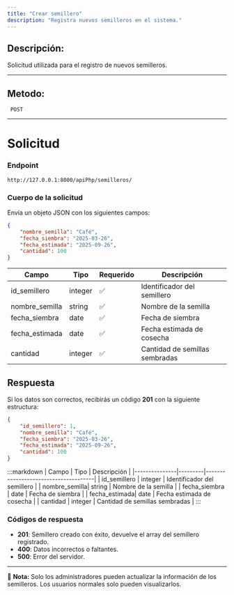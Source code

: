 ```yaml
---
title: "Crear semillero"
description: "Registra nuevos semilleros en el sistema."
---
```


## Descripción:
Solicitud utilizada para el registro de nuevos semilleros.

---

## Metodo: 
```
 POST
```
---

# **Solicitud**

### **Endpoint**
```
http://127.0.0.1:8000/apiPhp/semilleros/
```

### **Cuerpo de la solicitud**
Envía un objeto JSON con los siguientes campos:

```json
{
    "nombre_semilla": "Café",
    "fecha_siembra": "2025-03-26",
    "fecha_estimada": "2025-09-26",
    "cantidad": 100
}
```

| Campo          | Tipo    | Requerido | Descripción                          |
|---------------|---------|-----------|--------------------------------------|
| id_semillero  | integer | ✅        | Identificador del semillero         |
| nombre_semilla| string  | ✅        | Nombre de la semilla                |
| fecha_siembra | date    | ✅        | Fecha de siembra                    |
| fecha_estimada| date    | ✅        | Fecha estimada de cosecha           |
| cantidad      | integer | ✅        | Cantidad de semillas sembradas      |

## **Respuesta**

Si los datos son correctos, recibirás un código **201** con la siguiente estructura:

```json
{
    "id_semillero": 1,
    "nombre_semilla": "Café",
    "fecha_siembra": "2025-03-26",
    "fecha_estimada": "2025-09-26",
    "cantidad": 100
}
```

:::markdown
| Campo          | Tipo    | Descripción                          |
|---------------|---------|--------------------------------------|
| id_semillero  | integer | Identificador del semillero         |
| nombre_semilla| string  | Nombre de la semilla                |
| fecha_siembra | date    | Fecha de siembra                    |
| fecha_estimada| date    | Fecha estimada de cosecha           |
| cantidad      | integer | Cantidad de semillas sembradas      |
:::

### **Códigos de respuesta**
- **201**: Semillero creado con éxito, devuelve el array del semillero registrado.
- **400**: Datos incorrectos o faltantes.
- **500**: Error del servidor.

---

📄 **Nota:** Solo los administradores pueden actualizar la información de los semilleros. Los usuarios normales solo pueden visualizarlos.

